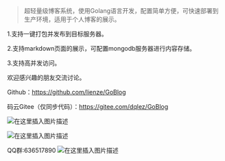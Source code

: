 >超轻量级博客系统，使用Golang语言开发，配置简单方便，可快速部署到生产环境，适用于个人博客的展示。


1.支持一键打包并发布到目标服务器。

2.支持markdown页面的展示，可配置mongodb服务器进行内容存储。

3.支持高并发访问。

欢迎感兴趣的朋友交流讨论。

Github：https://github.com/lienze/GoBlog

码云Gitee（仅同步代码）：https://gitee.com/dqlez/GoBlog


![在这里插入图片描述](./static/res/201710110826/20190813211719233.png)

![在这里插入图片描述](./static/res/201710110826/20190813211749883.png)

QQ群:636517890
![在这里插入图片描述](https://img-blog.csdnimg.cn/20190730151112836.png)
